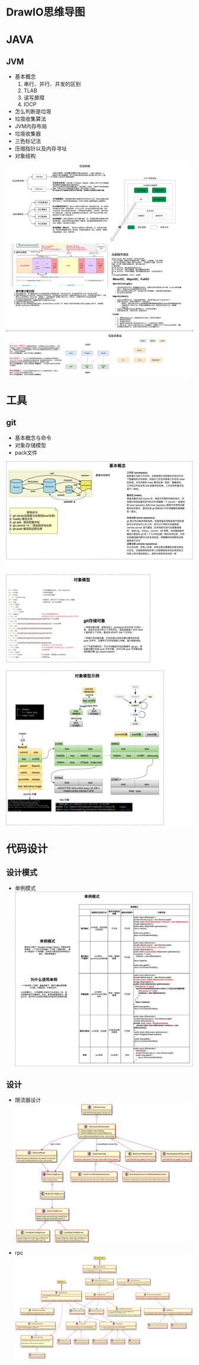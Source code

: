 

# DrawIO思维导图

# JAVA

## JVM
+ 基本概念
	1. 串行、并行、并发的区别
	2. TLAB
	3. 读写屏障
	4. IOCP
+ 怎么判断是垃圾
+ 垃圾收集算法
+ JVM内存布局
+ 垃圾收集器
+ 三色标记法
+ 压缩指针以及内存寻址
+ 对象结构

![垃圾回收](./java/jvm/垃圾回收.png)



# 工具
## git
+ 基本概念与命令
+ 对象存储模型
+ pack文件

![git](./tools/git/git.png)


# 代码设计
## 设计模式
+ 单例模式 
![sigleton](./base/design/signleton.png)


## 设计
+ 限流器设计
![限流器](./base/design/rate_limiter.png)

+ rpc
![rpc](./base/design/rpc.png)